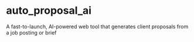 # auto_proposal_ai
A fast-to-launch, AI-powered web tool that generates client proposals from a job posting or brief
